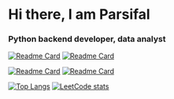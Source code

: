 <h1>Hi there, I am Parsifal</h1>
<h3>Python backend developer, data analyst </h3>





[![Readme Card](https://github-readme-stats.vercel.app/api/pin/?username=Parsifal626&repo=dataparsing)](https://github.com/Parsifal626/dataparsing)
[![Readme Card](https://github-readme-stats.vercel.app/api/pin/?username=Parsifal626&repo=Miniprojects)](https://github.com/Parsifal626/Miniprojects)



[![Readme Card](https://github-readme-stats.vercel.app/api/pin/?username=Parsifal626&repo=game_analitics)](https://github.com/Parsifal626/game_analitics)
[![Readme Card](https://github-readme-stats.vercel.app/api/pin/?username=Parsifal626&repo=tariff_for_mobile)](https://github.com/Parsifal626/tariff_for_mobile)

[![Top Langs](https://github-readme-stats.vercel.app/api/top-langs/?username=Parsifal626&layout=compact)](https://github.com/Parsifal626/github-readme-stats)
[![LeetCode stats](https://leetcode-stats-six.vercel.app/api?username=KnlnKS)](https://github.com/ruslan626/leetcode-stats)


<!--
**Parsifal626/Parsifal626** is a ✨ _special_ ✨ repository because its `README.md` (this file) appears on your GitHub profile.

Here are some ideas to get you started:
### Hi there 👋
- 🔭 I’m currently working on ...
- 🌱 I’m currently learning ...
- 👯 I’m looking to collaborate on ...
- 🤔 I’m looking for help with ...
- 💬 Ask me about ...
- 📫 How to reach me: ...
- 😄 Pronouns: ...
- ⚡ Fun fact: ...
-->
